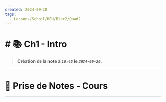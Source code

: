 ```yaml
---
created: 2024-09-20
tags:
  - Lessons/School/HEH/Bloc2/Quad2
---
```


# # 📚  Ch1 - Intro
> **Création de la note à *`10:45`* le *`2024-09-20`.***
---

# 📝 Prise de Notes - Cours

---
